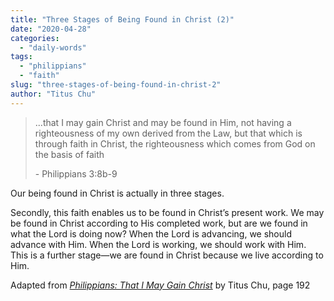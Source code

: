 ```yaml
---
title: "Three Stages of Being Found in Christ (2)"
date: "2020-04-28"
categories: 
  - "daily-words"
tags: 
  - "philippians"
  - "faith"
slug: "three-stages-of-being-found-in-christ-2"
author: "Titus Chu"
---
```


> ...that I may gain Christ and may be found in Him, not having a righteousness of my own derived from the Law, but that which is through faith in Christ, the righteousness which comes from God on the basis of faith
> 
> \- Philippians 3:8b-9

Our being found in Christ is actually in three stages.

Secondly, this faith enables us to be found in Christ’s present work. We may be found in Christ according to His completed work, but are we found in what the Lord is doing now? When the Lord is advancing, we should advance with Him. When the Lord is working, we should work with Him. This is a further stage—we are found in Christ because we live according to Him.

Adapted from _[Philippians: That I May Gain Christ](https://www.asweetsavor.org/book-philippians)_ by Titus Chu, page 192
